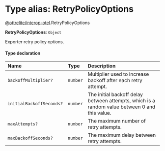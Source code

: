 # Type alias: RetryPolicyOptions

[@ottrelite/interop-otel](../modules/ottrelite_interop_otel.md).RetryPolicyOptions

 **RetryPolicyOptions**: `Object`

Exporter retry policy options.

#### Type declaration

| Name | Type | Description |
| :------ | :------ | :------ |
| `backoffMultiplier?` | `number` | Multiplier used to increase backoff after each retry attempt. |
| `initialBackoffSeconds?` | `number` | The initial backoff delay between attempts, which is a random value between 0 and this value. |
| `maxAttempts?` | `number` | The maximum number of retry attempts. |
| `maxBackoffSeconds?` | `number` | The maximum delay between retry attempts. |
